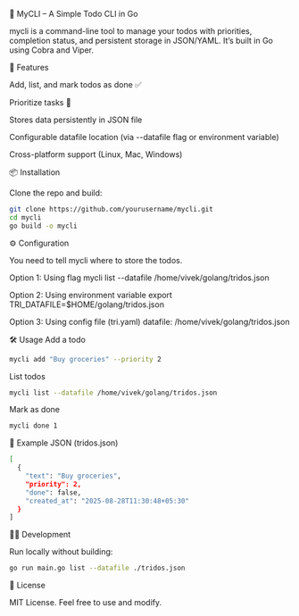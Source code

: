 
📝 MyCLI – A Simple Todo CLI in Go

mycli is a command-line tool to manage your todos with priorities, completion status, and persistent storage in JSON/YAML.
It’s built in Go using Cobra and Viper.

🚀 Features

Add, list, and mark todos as done ✅

Prioritize tasks 🔼

Stores data persistently in JSON file

Configurable datafile location (via --datafile flag or environment variable)

Cross-platform support (Linux, Mac, Windows)

📦 Installation

Clone the repo and build:
```bash
git clone https://github.com/yourusername/mycli.git
cd mycli
go build -o mycli
```
⚙️ Configuration

You need to tell mycli where to store the todos.

Option 1: Using flag
mycli list --datafile /home/vivek/golang/tridos.json

Option 2: Using environment variable
export TRI_DATAFILE=$HOME/golang/tridos.json

Option 3: Using config file (tri.yaml)
datafile: /home/vivek/golang/tridos.json

🛠️ Usage
Add a todo
```bash
mycli add "Buy groceries" --priority 2
```
List todos
```bash
mycli list --datafile /home/vivek/golang/tridos.json
```
Mark as done
```bash
mycli done 1
```
📂 Example JSON (tridos.json)
```bash
[
  {
    "text": "Buy groceries",
    "priority": 2,
    "done": false,
    "created_at": "2025-08-28T11:30:48+05:30"
  }
]
```

🧑‍💻 Development

Run locally without building:
```bash
go run main.go list --datafile ./tridos.json
```
📜 License

MIT License. Feel free to use and modify.
